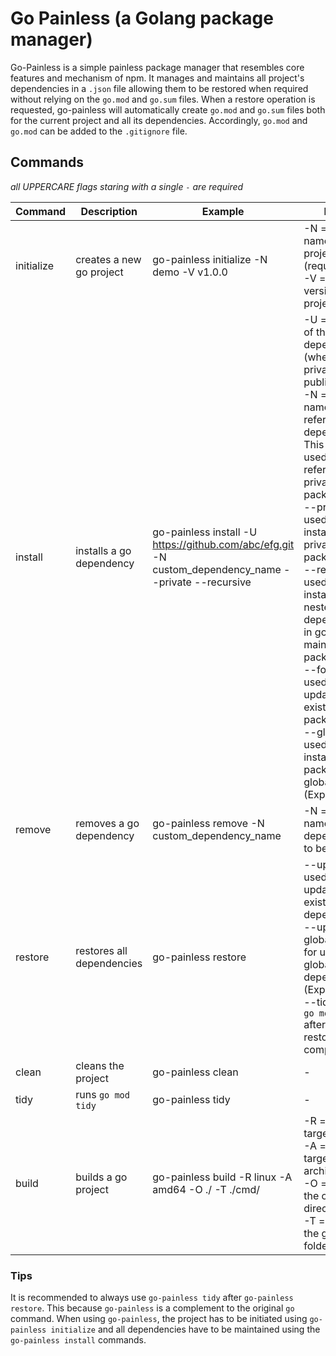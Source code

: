 # Go Painless (a Golang package manager)
Go-Painless is a simple painless package manager that resembles core features and mechanism of npm. It manages and maintains all project's dependencies in a `.json` file allowing them to be restored when required without relying on the `go.mod` and `go.sum` files. When a restore operation is requested, go-painless will automatically create `go.mod` and `go.sum` files both for the current project and all its dependencies. Accordingly, `go.mod` and `go.mod` can be added to the `.gitignore` file. 

## Commands 

*all UPPERCARE flags staring with a single `-` are required*

|Command| Description  | Example | Notes |
|--|--|--|--|
| initialize | creates a new go project  | go-painless initialize -N demo -V v1.0.0| -N = the name of the project (required) <br /> -V = the version of the project 
|install| installs a go dependency | go-painless install -U https://github.com/abc/efg.git -N custom_dependency_name --private --recursive | -U = the URL of the dependency (whether private or public) <br /> -N = the name used to reference the dependency. This name is used for referencing private packages.  <br />  --private = used for installing private packages <br /> --recursive = used for installing nested dependencies in go-painless maintained packages <br /> --force = used for force updating existing packages <br /> --global = used for installing packages globally (Experimental) 
| remove | removes a go dependency | go-painless remove -N custom_dependency_name | -N = the name of the dependency to be removed
| restore | restores all dependencies | go-painless restore | --update = used for updating existing dependency <br /> --update-global = used for updating global dependencies (Experimental) <br /> --tidy = runs `go mod tidy` after the restore has completed 
| clean | cleans the project | go-painless clean | -
| tidy | runs `go mod tidy` | go-painless tidy | - 
| build | builds a go project | go-painless build -R linux -A amd64 -O ./ -T ./cmd/ | -R = specifies target OS <br /> -A = specifies target architecture <br /> -O = specifies the output directory <br /> -T = specifies the go file or folder to build 

### Tips
It is recommended to always use `go-painless tidy` after `go-painless restore`.  This because `go-painless` is a complement to the original `go` command. 
When using `go-painless`, the project has to be initiated using `go-painless initialize` and all dependencies have to be maintained using the `go-painless install` commands.
